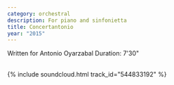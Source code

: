 ```yaml
---
category: orchestral
description: For piano and sinfonietta
title: Concertantonio
year: "2015"
---
```


Written for Antonio Oyarzabal
Duration: 7'30"\
<br>

{% include soundcloud.html track_id="544833192" %}
